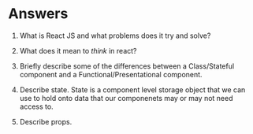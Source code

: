 # Answers

1.  What is React JS and what problems does it try and solve?

1.  What does it mean to _think_ in react?

1.  Briefly describe some of the differences between a Class/Stateful component and a Functional/Presentational component.

1.  Describe state.
    State is a component level storage object that we can use to hold onto data that our componenets may or may not need access to.

1.  Describe props.
